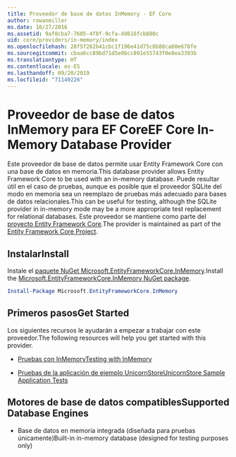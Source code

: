 ```yaml
---
title: Proveedor de base de datos InMemory - EF Core
author: rowanmiller
ms.date: 10/27/2016
ms.assetid: 9af0cba7-7605-4f8f-9cfa-dd616fcb880c
uid: core/providers/in-memory/index
ms.openlocfilehash: 28f5f262b41cbc1f196e41d75c8b88ca60e678fe
ms.sourcegitcommit: cbaa6cc89bd71d5e0bcc891e55743f0e8ea3393b
ms.translationtype: HT
ms.contentlocale: es-ES
ms.lasthandoff: 09/20/2019
ms.locfileid: "71149226"
---
```

# <a name="ef-core-in-memory-database-provider"></a><span data-ttu-id="515f7-102">Proveedor de base de datos InMemory para EF Core</span><span class="sxs-lookup"><span data-stu-id="515f7-102">EF Core In-Memory Database Provider</span></span>

<span data-ttu-id="515f7-103">Este proveedor de base de datos permite usar Entity Framework Core con una base de datos en memoria.</span><span class="sxs-lookup"><span data-stu-id="515f7-103">This database provider allows Entity Framework Core to be used with an in-memory database.</span></span> <span data-ttu-id="515f7-104">Puede resultar útil en el caso de pruebas, aunque es posible que el proveedor SQLite del modo en memoria sea un reemplazo de pruebas más adecuado para bases de datos relacionales.</span><span class="sxs-lookup"><span data-stu-id="515f7-104">This can be useful for testing, although the SQLite provider in in-memory mode may be a more appropriate test replacement for relational databases.</span></span> <span data-ttu-id="515f7-105">Este proveedor se mantiene como parte del [proyecto Entity Framework Core](https://github.com/aspnet/EntityFrameworkCore).</span><span class="sxs-lookup"><span data-stu-id="515f7-105">The provider is maintained as part of the [Entity Framework Core Project](https://github.com/aspnet/EntityFrameworkCore).</span></span>

## <a name="install"></a><span data-ttu-id="515f7-106">Instalar</span><span class="sxs-lookup"><span data-stu-id="515f7-106">Install</span></span>

<span data-ttu-id="515f7-107">Instale el [paquete NuGet Microsoft.EntityFrameworkCore.InMemory](https://www.nuget.org/packages/Microsoft.EntityFrameworkCore.InMemory/).</span><span class="sxs-lookup"><span data-stu-id="515f7-107">Install the [Microsoft.EntityFrameworkCore.InMemory NuGet package](https://www.nuget.org/packages/Microsoft.EntityFrameworkCore.InMemory/).</span></span>

``` powershell
Install-Package Microsoft.EntityFrameworkCore.InMemory
```

## <a name="get-started"></a><span data-ttu-id="515f7-108">Primeros pasos</span><span class="sxs-lookup"><span data-stu-id="515f7-108">Get Started</span></span>

<span data-ttu-id="515f7-109">Los siguientes recursos le ayudarán a empezar a trabajar con este proveedor.</span><span class="sxs-lookup"><span data-stu-id="515f7-109">The following resources will help you get started with this provider.</span></span>
* [<span data-ttu-id="515f7-110">Pruebas con InMemory</span><span class="sxs-lookup"><span data-stu-id="515f7-110">Testing with InMemory</span></span>](../../miscellaneous/testing/in-memory.md)

* [<span data-ttu-id="515f7-111">Pruebas de la aplicación de ejemplo UnicornStore</span><span class="sxs-lookup"><span data-stu-id="515f7-111">UnicornStore Sample Application Tests</span></span>](https://github.com/rowanmiller/UnicornStore/blob/master/UnicornStore/src/UnicornStore.Tests/Controllers/ShippingControllerTests.cs)

## <a name="supported-database-engines"></a><span data-ttu-id="515f7-112">Motores de base de datos compatibles</span><span class="sxs-lookup"><span data-stu-id="515f7-112">Supported Database Engines</span></span>

* <span data-ttu-id="515f7-113">Base de datos en memoria integrada (diseñada para pruebas únicamente)</span><span class="sxs-lookup"><span data-stu-id="515f7-113">Built-in in-memory database (designed for testing purposes only)</span></span>
